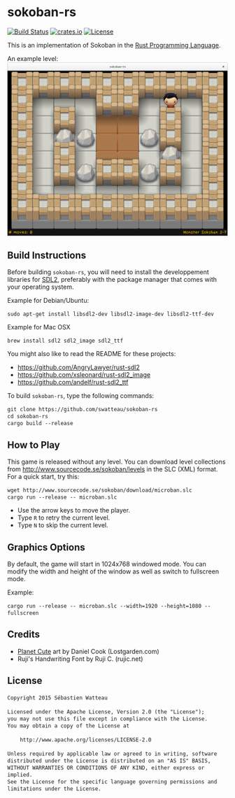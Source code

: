 # sokoban-rs

[![Build Status](https://travis-ci.org/swatteau/sokoban-rs.svg)](https://travis-ci.org/swatteau/sokoban-rs)
[![crates.io](https://img.shields.io/badge/crates.io-v1.2.1-brightgreen.svg)](https://crates.io/crates/sokoban-rs)
[![License](https://img.shields.io/badge/license-Apache%202-blue.svg)](https://www.apache.org/licenses/LICENSE-2.0)

This is an implementation of Sokoban in the [Rust Programming Language](https://www.rust-lang.org).

An example level:
![Screenshot](assets/image/screenshot.png)

## Build Instructions

Before building `sokoban-rs`, you will need to install the developpement libraries for [SDL2](https://www.libsdl.org), preferably with the package manager that comes
with your operating system.

Example for Debian/Ubuntu:

    sudo apt-get install libsdl2-dev libsdl2-image-dev libsdl2-ttf-dev


Example for Mac OSX

    brew install sdl2 sdl2_image sdl2_ttf

You might also like to read the README for these projects:

- https://github.com/AngryLawyer/rust-sdl2
- https://github.com/xsleonard/rust-sdl2_image
- https://github.com/andelf/rust-sdl2_ttf

To build `sokoban-rs`, type the following commands:

    git clone https://github.com/swatteau/sokoban-rs
    cd sokoban-rs
    cargo build --release

## How to Play

This game is released without any level. You can download level collections from http://www.sourcecode.se/sokoban/levels in the SLC (XML) format. For a quick start, try this:

    wget http://www.sourcecode.se/sokoban/download/microban.slc
    cargo run --release -- microban.slc

- Use the arrow keys to move the player.
- Type `R` to retry the current level.
- Type `N` to skip the current level.

## Graphics Options

By default, the game will start in 1024x768 windowed mode.
You can modify the width and height of the window as well as switch to fullscreen mode.

Example:

    cargo run --release -- microban.slc --width=1920 --height=1080 --fullscreen

## Credits

- [Planet Cute](http://www.lostgarden.com/2007/05/dancs-miraculously-flexible-game.html) art by Daniel Cook (Lostgarden.com)
- Ruji's Handwriting Font by Ruji C. (rujic.net)

## License

    Copyright 2015 Sébastien Watteau

    Licensed under the Apache License, Version 2.0 (the "License");
    you may not use this file except in compliance with the License.
    You may obtain a copy of the License at

        http://www.apache.org/licenses/LICENSE-2.0

    Unless required by applicable law or agreed to in writing, software
    distributed under the License is distributed on an "AS IS" BASIS,
    WITHOUT WARRANTIES OR CONDITIONS OF ANY KIND, either express or implied.
    See the License for the specific language governing permissions and
    limitations under the License.

